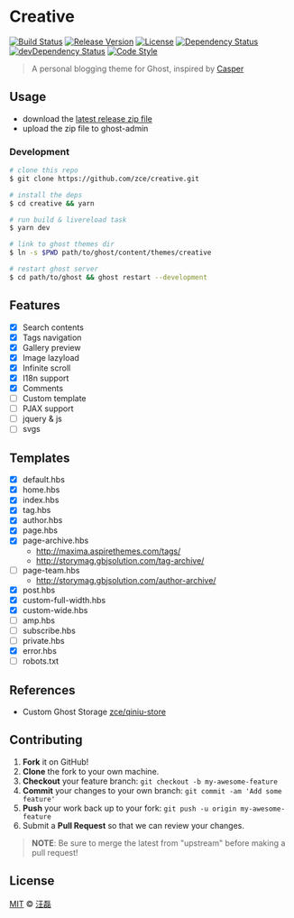 # Creative

[![Build Status][travis-image]][travis-url]
[![Release Version][version-image]][version-url]
[![License][license-image]][license-url]
[![Dependency Status][dependency-image]][dependency-url]
[![devDependency Status][devdependency-image]][devdependency-url]
[![Code Style][style-image]][style-url]

> A personal blogging theme for Ghost, inspired by [Casper](https://github.com/TryGhost/Casper)

## Usage

- download the [latest release zip file](https://github.com/zce/creative/releases/latest)
- upload the zip file to ghost-admin

### Development

```sh
# clone this repo
$ git clone https://github.com/zce/creative.git

# install the deps
$ cd creative && yarn

# run build & livereload task
$ yarn dev

# link to ghost themes dir
$ ln -s $PWD path/to/ghost/content/themes/creative

# restart ghost server
$ cd path/to/ghost && ghost restart --development
```

## Features

- [x] Search contents
- [x] Tags navigation
- [x] Gallery preview
- [x] Image lazyload
- [x] Infinite scroll
- [x] I18n support
- [x] Comments
- [ ] Custom template
- [ ] PJAX support
- [ ] jquery & js
- [ ] svgs

## Templates

- [x] default.hbs
- [x] home.hbs
- [x] index.hbs
- [x] tag.hbs
- [x] author.hbs
- [x] page.hbs
- [x] page-archive.hbs
  + http://maxima.aspirethemes.com/tags/
  + http://storymag.gbjsolution.com/tag-archive/
- [ ] page-team.hbs
  + http://storymag.gbjsolution.com/author-archive/
- [x] post.hbs
- [x] custom-full-width.hbs
- [x] custom-wide.hbs
- [ ] amp.hbs
- [ ] subscribe.hbs
- [ ] private.hbs
- [x] error.hbs
- [ ] robots.txt

## References

- Custom Ghost Storage [zce/qiniu-store](https://github.com/zce/qiniu-store)

## Contributing

1. **Fork** it on GitHub!
2. **Clone** the fork to your own machine.
3. **Checkout** your feature branch: `git checkout -b my-awesome-feature`
4. **Commit** your changes to your own branch: `git commit -am 'Add some feature'`
5. **Push** your work back up to your fork: `git push -u origin my-awesome-feature`
6. Submit a **Pull Request** so that we can review your changes.

> **NOTE**: Be sure to merge the latest from "upstream" before making a pull request!

## License

[MIT](LICENSE) &copy; [汪磊](https://zce.me)



[travis-image]: https://img.shields.io/travis/zce/creative.svg
[travis-url]: https://travis-ci.org/zce/creative
[version-image]: https://img.shields.io/github/package-json/v/zce/creative.svg
[version-url]: https://github.com/zce/creative/releases
[license-image]: https://img.shields.io/github/license/zce/creative.svg
[license-url]: https://github.com/zce/creative/blob/master/LICENSE
[dependency-image]: https://img.shields.io/david/zce/creative.svg
[dependency-url]: https://david-dm.org/zce/creative
[devdependency-image]: https://img.shields.io/david/dev/zce/creative.svg
[devdependency-url]: https://david-dm.org/zce/creative?type=dev
[style-image]: https://img.shields.io/badge/code_style-standard-brightgreen.svg
[style-url]: http://standardjs.com

<!--

- current: 8e865b797b24ee8115a6238d637815a4a68edeae
https://github.com/TryGhost/Casper/compare/8e865b797b24ee8115a6238d637815a4a68edeae...master
- current: 8a9efb5ef1b2caeaf4d09621490359dfc0646024
https://github.com/TryGhost/Casper/compare/8a9efb5ef1b2caeaf4d09621490359dfc0646024...master
- current: f695d69aeb6443c3d063d71557529d992ee7ca52
https://github.com/TryGhost/Casper/compare/f695d69aeb6443c3d063d71557529d992ee7ca52...master

{{!-- &laquo; Bad value cleartype for attribute http-equiv on element meta. &raquo; --}}
{{!-- <meta http-equiv="cleartype" content="on" /> --}}

-->
